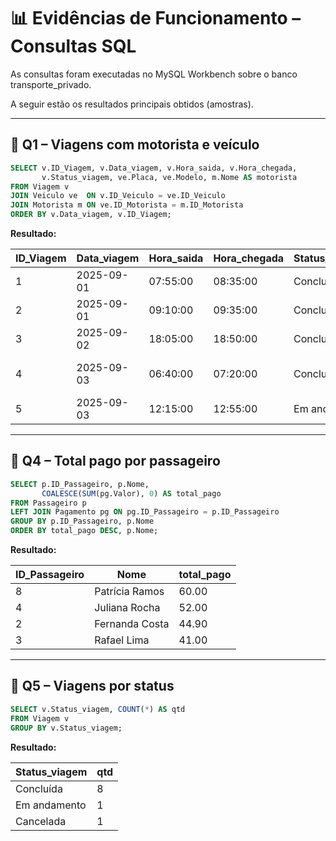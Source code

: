 # 📊 Evidências de Funcionamento – Consultas SQL  

As consultas foram executadas no MySQL Workbench sobre o banco transporte_privado.

A seguir estão os resultados principais obtidos (amostras).

---

## 🔹 Q1 – Viagens com motorista e veículo  

```sql
SELECT v.ID_Viagem, v.Data_viagem, v.Hora_saida, v.Hora_chegada, 
       v.Status_viagem, ve.Placa, ve.Modelo, m.Nome AS motorista
FROM Viagem v
JOIN Veiculo ve  ON v.ID_Veiculo = ve.ID_Veiculo
JOIN Motorista m ON ve.ID_Motorista = m.ID_Motorista
ORDER BY v.Data_viagem, v.ID_Viagem;
```

**Resultado:**  

| ID_Viagem | Data_viagem | Hora_saida | Hora_chegada | Status_viagem | Placa   | Modelo      | Motorista        |
|-----------|-------------|------------|--------------|---------------|---------|-------------|------------------|
| 1         | 2025-09-01  | 07:55:00   | 08:35:00     | Concluída     | RQA2D34 | Corolla GLi | Eduarda Alves    |
| 2         | 2025-09-01  | 09:10:00   | 09:35:00     | Concluída     | PKL8F12 | Onix LT     | David Cordeiro   |
| 3         | 2025-09-02  | 18:05:00   | 18:50:00     | Concluída     | JXY9877 | HB20S       | Guilherme Andrade|
| 4         | 2025-09-03  | 06:40:00   | 07:20:00     | Concluída     | BCA1H55 | Civic EX    | Ana Beatriz Alves|
| 5         | 2025-09-03  | 12:15:00   | 12:55:00     | Em andamento | TUESM90 | Toro        | Icaro de Oliveira|
---

## 🔹 Q4 – Total pago por passageiro  

```sql
SELECT p.ID_Passageiro, p.Nome,
       COALESCE(SUM(pg.Valor), 0) AS total_pago
FROM Passageiro p
LEFT JOIN Pagamento pg ON pg.ID_Passageiro = p.ID_Passageiro
GROUP BY p.ID_Passageiro, p.Nome
ORDER BY total_pago DESC, p.Nome;
```

**Resultado:**  

| ID_Passageiro | Nome             | total_pago |
|---------------|------------------|------------|
| 8             | Patrícia Ramos   | 60.00      |
| 4             | Juliana Rocha    | 52.00      |
| 2             | Fernanda Costa   | 44.90      |
| 3             | Rafael Lima      | 41.00      |

---

## 🔹 Q5 – Viagens por status  

```sql
SELECT v.Status_viagem, COUNT(*) AS qtd
FROM Viagem v
GROUP BY v.Status_viagem;
```

**Resultado:**  

| Status_viagem | qtd |
|---------------|-----|
| Concluída     | 8   |
| Em andamento  | 1   |
| Cancelada     | 1   |
